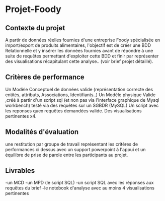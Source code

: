 # Projet-Foody

## Contexte du projet
A partir de données réelles fournies d'une entreprise Foody spécialisée en import/export de produits alimentaires, l'objectif est de créer une BDD Relationnelle et y insérer les données fournies avant de répondre à une suite de requêtes permettant d'exploiter cette BDD et finir par représenter des visualisations récapitulant cette analyse.. (voir brief projet détaillé).

## Critères de performance
Un Modèle Conceptuel de données valide (représentation correcte des entités, attributs, Associations, Identifiants..)
Un Modèle physique Valide ,créé à partir d'un script sql (et non pas via l'interface graphique de Mysql workbench) testé via des requêtes sur un SGBDR (MySQL)
Un script avec les reponses quex requêtes demandées valide.
Des visualisations pertinentes x4.

## Modalités d'évaluation
une restitution par groupe de travail représentant les critères de performances ci dessus avec un support powerpoint à l'appui et un équilibre de prise de parole entre les participants au projet.

## Livrables
-un MCD
-un MPD (le script SQL)
-un script SQL avec les réponses aux requêtes du brief
-le notebook d'analyse avec au moins 4 visualisations pertinentes
